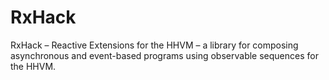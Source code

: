 # RxHack
RxHack – Reactive Extensions for the HHVM – a library for composing asynchronous and event-based programs using observable sequences for the HHVM.
